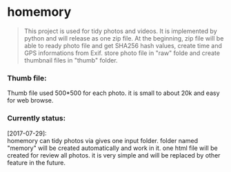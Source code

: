 # homemory

>This project is used for tidy photos and videos.
It is implemented by python and will release as one zip file.
At the beginning, zip file will be able to ready photo file and get SHA256 hash values, create time and GPS informations from Exif.
store photo file in "raw" folde and create thumbnail files in "thumb" folder.

### Thumb file:
Thumb file used 500*500 for each photo. it is small to about 20k and easy for web browse.


### Currently status:
[2017-07-29]:  
homemory can tidy photos via gives one input folder. folder named "memory" will be created automatically and work in it.
one html file will be created for review all photos. it is very simple and will be replaced by other feature in the future.
